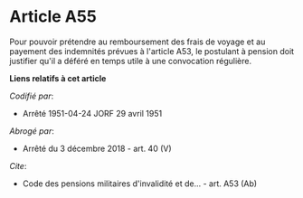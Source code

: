 # Article A55

Pour pouvoir prétendre au remboursement des frais de voyage et au payement des indemnités prévues à l'article A53, le
postulant à pension doit justifier qu'il a déféré en temps utile à une convocation régulière.

**Liens relatifs à cet article**

_Codifié par_:

  - Arrêté 1951-04-24 JORF 29 avril 1951

_Abrogé par_:

  - Arrêté du 3 décembre 2018 - art. 40 (V)

_Cite_:

  - Code des pensions militaires d'invalidité et de... - art. A53 (Ab)
